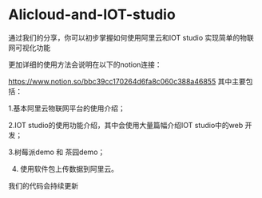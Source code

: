 # Alicloud-and-IOT-studio 
通过我们的分享，你可以初步掌握如何使用阿里云和IOT studio 实现简单的物联网可视化功能

更加详细的使用方法会说明在以下的notion连接：

https://www.notion.so/bbc39cc170264d6fa8c060c388a46855
其中主要包括：

1.基本阿里云物联网平台的使用介绍； 

2.IOT studio的使用功能介绍，其中会使用大量篇幅介绍IOT studio中的web 开发；

3.树莓派demo 和 茶园demo；

4. 使用软件包上传数据到阿里云。

我们的代码会持续更新
